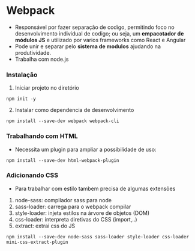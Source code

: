 # Webpack   

- Responsável por fazer separação de codigo, permitindo foco no desenvolvimento individual de codigo; ou seja, um **empacotador de módulos JS** e utilizado por varios frameworks como React e Angular
- Pode unir e separar pelo **sistema de modulos** ajudando na produtividade.
- Trabalha com node.js   

### Instalação   

1. Iniciar projeto no diretório 
```
npm init -y
```
2. Instalar como dependencia de desenvolvimento
```
npm install --save-dev webpack webpack-cli
```   

### Trabalhando com HTML   

- Necessita um plugin para ampliar a possibilidade de uso:   

```
npm install --save-dev html-webpack-plugin
```

### Adicionando CSS   

- Para trabalhar com estilo tambem precisa de algumas extensões  

1. node-sass: compilador sass para node
2. sass-loader: carrega para o webpack compilar 
3. style-loader: injeta estilos na árvore de objetos (DOM)
4. css-loader: interpreta diretivas do CSS (import,..)
5. extract: extrai css do JS  

```
npm install --save-dev node-sass sass-loader style-loader css-loader mini-css-extract-plugin
```